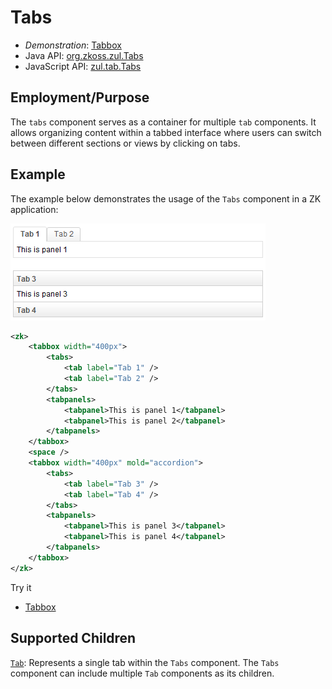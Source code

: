 # Tabs

- *Demonstration*: [Tabbox](https://www.zkoss.org/zkdemo/tabbox)
- Java API: [org.zkoss.zul.Tabs](https://www.zkoss.org/javadoc/latest/zk/org/zkoss/zul/Tabs.html)
- JavaScript API: [zul.tab.Tabs](https://www.zkoss.org/javadoc/latest/jsdoc/classes/zul.tab.Tabs.html)

## Employment/Purpose
The `tabs` component serves as a container for multiple `tab` components. It allows organizing content within a tabbed interface where users can switch between different sections or views by clicking on tabs.

## Example

The example below demonstrates the usage of the `Tabs` component in a ZK application:

![Tabs Example](ZKComRef_Containers_Tabs.png)

```xml
<zk>
    <tabbox width="400px">
        <tabs>
            <tab label="Tab 1" />
            <tab label="Tab 2" />
        </tabs>
        <tabpanels>
            <tabpanel>This is panel 1</tabpanel>
            <tabpanel>This is panel 2</tabpanel>
        </tabpanels>
    </tabbox>
	<space />
    <tabbox width="400px" mold="accordion">
        <tabs>
            <tab label="Tab 3" />
            <tab label="Tab 4" />
        </tabs>
        <tabpanels>
            <tabpanel>This is panel 3</tabpanel>
            <tabpanel>This is panel 4</tabpanel>
        </tabpanels>
    </tabbox>
</zk>
```

Try it

* [Tabbox](https://zkfiddle.org/sample/cd1tff/1-ZK-Component-Reference-Tabbox-Example?v=latest&t=Iceblue%20Compact)

## Supported Children

[`Tab`](Tab.md): Represents a single tab within the `Tabs` component. The `Tabs` component can include multiple `Tab` components as its children.
